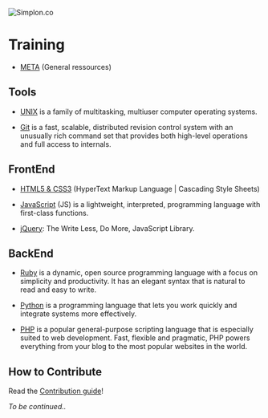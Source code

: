 ![Simplon.co](http://1b663dd7bf.url-de-test.ws/wp-content/uploads/2014/11/Capture-d%E2%80%99e%CC%81cran-2014-11-14-a%CC%80-16.03.41-300x92.png)

# Training

* [META](https://gitlab.com/simplon-co/meta-training) (General ressources)

## Tools 

* [UNIX](https://gitlab.com/simplon-co/unix-training)
  is a family of multitasking, multiuser computer operating systems.

* [Git](https://gitlab.com/simplon-co/git-training)
  is a fast, scalable, distributed revision control
  system with an unusually rich command set that provides both
  high-level operations and full access to internals.

## FrontEnd

* [HTML5 & CSS3](https://gitlab.com/simplon-co/html-css-training)
  (HyperText Markup Language | Cascading Style Sheets)

* [JavaScript](https://gitlab.com/simplon-co/js-training)
  (JS) is a lightweight, interpreted, programming language with first-class functions.

* [jQuery](https://gitlab.com/simplon-co/jquery-training):
  The Write Less, Do More, JavaScript Library.

## BackEnd

* [Ruby](https://gitlab.com/simplon-co/ruby-training)
  is a dynamic, open source programming language with a focus on simplicity and productivity.
  It has an elegant syntax that is natural to read and easy to write. 

* [Python](https://gitlab.com/simplon-co/python-training)
  is a programming language that lets you work quickly and integrate systems more effectively.

* [PHP](https://gitlab.com/simplon-co/php-training)
  is a popular general-purpose scripting language that is especially suited to web development.
  Fast, flexible and pragmatic, PHP powers everything from your blog to the most popular websites in the world.

## How to Contribute

Read the [Contribution guide](https://gitlab.com/simplon-co/training/blob/master/CONTRIBUTING.md)!


_To be continued.._